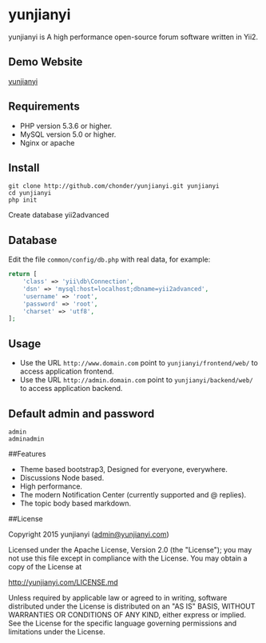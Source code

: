 # yunjianyi

yunjianyi is A high performance open-source forum software written in Yii2.

## Demo Website

[yunjianyi](http://yunjianyi.com/)

## Requirements

* PHP version 5.3.6 or higher.
* MySQL version 5.0 or higher.
* Nginx or apache

## Install
```
git clone http://github.com/chonder/yunjianyi.git yunjianyi
cd yunjianyi
php init
```
Create database yii2advanced

## Database

Edit the file `common/config/db.php` with real data, for example:

```php
return [
    'class' => 'yii\db\Connection',
    'dsn' => 'mysql:host=localhost;dbname=yii2advanced',
    'username' => 'root',
    'password' => 'root',
    'charset' => 'utf8',
];
```

## Usage

* Use the URL `http://www.domain.com` point to `yunjianyi/frontend/web/` to access application frontend.
* Use the URL `http://admin.domain.com` point to `yunjianyi/backend/web/` to access application backend.

## Default admin and password
```
admin
adminadmin
```

##Features

* Theme based bootstrap3, Designed for everyone, everywhere.
* Discussions Node based.
* High performance. 
* The modern Notification Center (currently supported and @ replies). 
* The topic body based markdown.


##License

Copyright 2015 yunjianyi (admin@yunjianyi.com)

Licensed under the Apache License, Version 2.0 (the "License");
you may not use this file except in compliance with the License.
You may obtain a copy of the License at

   http://yunjianyi.com/LICENSE.md

Unless required by applicable law or agreed to in writing, software
distributed under the License is distributed on an "AS IS" BASIS,
WITHOUT WARRANTIES OR CONDITIONS OF ANY KIND, either express or implied.
See the License for the specific language governing permissions and
limitations under the License.
